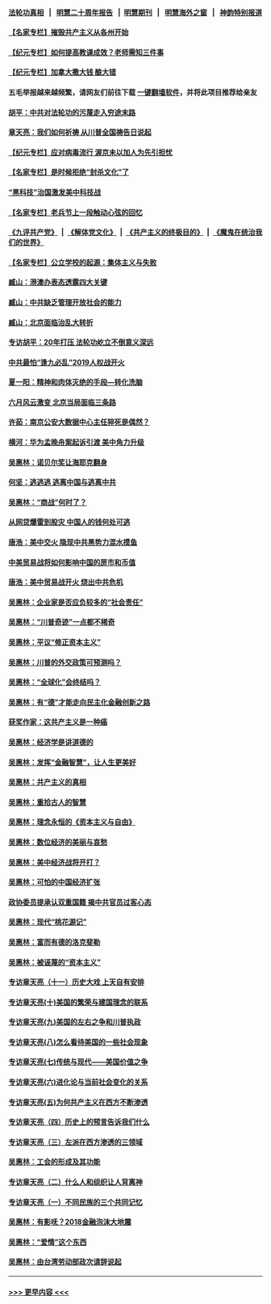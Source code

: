 #### [法轮功真相](https://github.com/gfw-breaker/truth/blob/master/README.md?t=0) &nbsp;&nbsp;|&nbsp;&nbsp; [明慧二十周年报告](https://github.com/gfw-breaker/mh-reports/blob/master/README.md?t=0) &nbsp;&nbsp;|&nbsp;&nbsp;[明慧期刊](https://github.com/gfw-breaker/mh-qikan) &nbsp;&nbsp;|&nbsp;&nbsp; [明慧海外之窗](https://github.com/gfw-breaker/mh-news/blob/master/README.md?t=0) &nbsp;&nbsp;|&nbsp;&nbsp; [神韵特别报道](https://github.com/gfw-breaker/mh-news/blob/master/shenyun.md?t=0)
#### [【名家专栏】摧毁共产主义从各州开始](../pages/nsc423/n13076376.md?t=07132101) 
#### [【纪元专栏】如何提高教课成效？老师需知三件事](../pages/nsc423/n12417848.md?t=07132101) 
#### [【纪元专栏】加拿大撒大钱 酿大错](../pages/nsc423/n12406564.md?t=07132101) 
#### 五毛举报越来越频繁，请网友们前往下载 [一键翻墙软件](https://github.com/gfw-breaker/ssr-accounts)，并将此项目推荐给亲友
#### [胡平：中共对法轮功的污蔑走入穷途末路](../pages/nsc423/n12266737.md?t=07132101) 
#### [章天亮：我们如何祈祷 从川普全国祷告日说起](../pages/nsc423/n11944627.md?t=07132101) 
#### [【纪元专栏】应对病毒流行 渥京未以加人为先引担忧](../pages/nsc423/n11875714.md?t=07132101) 
#### [【名家专栏】是时候拒绝“封杀文化”了](../pages/nsc423/n11814093.md?t=07132101) 
#### [“黑科技”治国激发美中科技战](../pages/nsc423/n11638056.md?t=07132101) 
#### [【名家专栏】老兵节上一段触动心弦的回忆](../pages/nsc423/n11646016.md?t=07132101) 
#### [《九评共产党》](https://github.com/begood0513/9ping.md/blob/master/README.md) &nbsp;|&nbsp; [《解体党文化》](../../../../jtdwh.md/blob/master/README.md)  &nbsp;|&nbsp; [《共产主义的终极目的》](../../../../gczydzjmd.md/blob/master/README.md) &nbsp;|&nbsp; [《魔鬼在统治我们的世界》](../../../../mgztzwmdsj.md/blob/master/README.md) 
#### [【名家专栏】公立学校的起源：集体主义与失败](../pages/nsc423/n11601833.md?t=07132101) 
#### [臧山：港澳办表态透露四大关键](../pages/nsc423/n11421628.md?t=07132101) 
#### [臧山：中共缺乏管理开放社会的能力](../pages/nsc423/n11407457.md?t=07132101) 
#### [臧山：北京面临治乱大转折](../pages/nsc423/n11406895.md?t=07132101) 
#### [专访胡平：20年打压 法轮功屹立不倒意义深远](../pages/nsc423/n11398800.md?t=07132101) 
#### [中共最怕“逢九必乱”2019人权战开火](../pages/nsc423/n11385248.md?t=07132101) 
#### [夏一阳：精神和肉体灭绝的手段—转化洗脑](../pages/nsc423/n11368250.md?t=07132101) 
#### [六月风云激变 北京当局面临三条路](../pages/nsc423/n11313668.md?t=07132101) 
#### [许茹：南京公安大数据中心主任猝死是偶然？](../pages/nsc423/n11064744.md?t=07132101) 
#### [横河：华为孟晚舟案起诉引渡 美中角力升级](../pages/nsc423/n11027230.md?t=07132101) 
#### [吴惠林：诺贝尔奖让海耶克翻身](../pages/nsc423/n10890049.md?t=07132101) 
#### [何坚：逃逃逃 逃离中国与逃离中共](../pages/nsc423/n10592891.md?t=07132101) 
#### [吴惠林：“商战”何时了？](../pages/nsc423/n10573558.md?t=07132101) 
#### [从网贷爆雷到股灾 中国人的钱何处可逃](../pages/nsc423/n10572800.md?t=07132101) 
#### [唐浩：美中交火 隐现中共黑势力混水摸鱼](../pages/nsc423/n10544040.md?t=07132101) 
#### [中美贸易战将如何影响中国的房市和币值](../pages/nsc423/n10543697.md?t=07132101) 
#### [唐浩：美中贸易战开火 烧出中共危机](../pages/nsc423/n10540126.md?t=07132101) 
#### [吴惠林：企业家是否应负较多的“社会责任”](../pages/nsc423/n10535022.md?t=07132101) 
#### [吴惠林：“川普奇迹”一点都不稀奇](../pages/nsc423/n10512808.md?t=07132101) 
#### [吴惠林：平议“修正资本主义”](../pages/nsc423/n10495724.md?t=07132101) 
#### [吴惠林：川普的外交政策可预测吗？](../pages/nsc423/n10462387.md?t=07132101) 
#### [吴惠林：“全球化”会终结吗？](../pages/nsc423/n10452838.md?t=07132101) 
#### [吴惠林：有“德”才能走向民主化金融创新之路](../pages/nsc423/n10432292.md?t=07132101) 
#### [获奖作家：这共产主义是一种癌](../pages/nsc423/n10431541.md?t=07132101) 
#### [吴惠林：经济学是讲道德的](../pages/nsc423/n10398014.md?t=07132101) 
#### [吴惠林：发挥“金融智慧”，让人生更美好](../pages/nsc423/n10375019.md?t=07132101) 
#### [吴惠林：共产主义的真相](../pages/nsc423/n10351394.md?t=07132101) 
#### [吴惠林：重拾古人的智慧](../pages/nsc423/n10337691.md?t=07132101) 
#### [吴惠林：理念永恒的《资本主义与自由》](../pages/nsc423/n10316274.md?t=07132101) 
#### [吴惠林：数位经济的美丽与哀愁](../pages/nsc423/n10292946.md?t=07132101) 
#### [吴惠林：美中经济战将开打？](../pages/nsc423/n10258825.md?t=07132101) 
#### [吴惠林：可怕的中国经济扩张](../pages/nsc423/n10219147.md?t=07132101) 
#### [政协委员提承认双重国籍 揭中共官员过客心态](../pages/nsc423/n10208809.md?t=07132101) 
#### [吴惠林：现代“桃花源记”](../pages/nsc423/n10185234.md?t=07132101) 
#### [吴惠林：富而有德的洛克斐勒](../pages/nsc423/n10142264.md?t=07132101) 
#### [吴惠林：被诬蔑的“资本主义”](../pages/nsc423/n10124816.md?t=07132101) 
#### [专访章天亮（十一）历史大戏 上天自有安排](../pages/nsc423/n10094905.md?t=07132101) 
#### [专访章天亮(十)美国的繁荣与建国理念的联系](../pages/nsc423/n10094899.md?t=07132101) 
#### [专访章天亮(九)美国的左右之争和川普执政](../pages/nsc423/n10094889.md?t=07132101) 
#### [专访章天亮(八)怎么看待美国的一些社会现象](../pages/nsc423/n10094857.md?t=07132101) 
#### [专访章天亮(七)传统与现代——美国价值之争](../pages/nsc423/n10093140.md?t=07132101) 
#### [专访章天亮(六)进化论与当前社会变化的关系](../pages/nsc423/n10092036.md?t=07132101) 
#### [专访章天亮(五)为何共产主义在西方不断渗透](../pages/nsc423/n10083620.md?t=07132101) 
#### [专访章天亮（四）历史上的预言告诉我们什么](../pages/nsc423/n10083606.md?t=07132101) 
#### [专访章天亮（三）左派在西方渗透的三领域](../pages/nsc423/n10081115.md?t=07132101) 
#### [吴惠林：工会的形成及其功能](../pages/nsc423/n10080633.md?t=07132101) 
#### [专访章天亮（二）什么人和组织让人背离神](../pages/nsc423/n10076637.md?t=07132101) 
#### [专访章天亮（一）不同民族的三个共同记忆](../pages/nsc423/n10074188.md?t=07132101) 
#### [吴惠林：有影呒？2018金融泡沫大地震](../pages/nsc423/n10040534.md?t=07132101) 
#### [吴惠林：“爱情”这个东西](../pages/nsc423/n10019423.md?t=07132101) 
#### [吴惠林：由台湾劳动部政次请辞说起](../pages/nsc423/n9979679.md?t=07132101) 

----
#### [ >>> 更早内容 <<< ](../indexes/nsc423-earlier.md)
